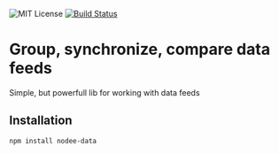 
![MIT License][license-image]
[![Build Status][travis-image]][travis-url]

# Group, synchronize, compare data feeds

Simple, but powerfull lib for working with data feeds

## Installation
```
npm install nodee-data
```

[license-image]: https://img.shields.io/badge/license-MIT-blue.svg?style=flat
[license-url]: license.txt

[travis-url]: https://travis-ci.org/nodee-apps/data
[travis-image]: https://travis-ci.org/nodee-apps/data.svg?branch=master